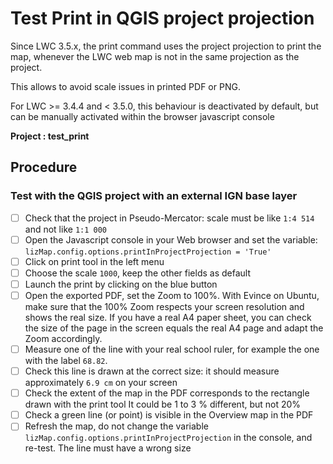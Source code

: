 # Test Print in QGIS project projection

Since LWC 3.5.x, the print command uses the project projection to print the map,
whenever the LWC web map is not in the same projection as the project.

This allows to avoid scale issues in printed PDF or PNG.

For LWC >= 3.4.4 and < 3.5.0, this behaviour is deactivated by default, but can
be manually activated within the browser javascript console

**Project : test_print**

## Procedure

### Test with the QGIS project with an external IGN base layer

* [ ] Check that the project in Pseudo-Mercator: scale must be like `1:4 514` and not like `1:1 000`
* [ ] Open the Javascript console in your Web browser and set the variable: `lizMap.config.options.printInProjectProjection = 'True'`
* [ ] Click on print tool in the left menu
* [ ] Choose the scale `1000`, keep the other fields as default
* [ ] Launch the print by clicking on the blue button
* [ ] Open the exported PDF, set the Zoom to 100%.
With Evince on Ubuntu, make sure that the 100% Zoom respects your screen resolution and shows the real size.
If you have a real A4 paper sheet, you can check the size of the page in the screen equals the real A4 page
and adapt the Zoom accordingly.
* [ ] Measure one of the line with your real school ruler, for example the one with the label `68.82`.
* [ ] Check this line is drawn at the correct size: it should measure approximately `6.9 cm` on your screen
* [ ] Check the extent of the map in the PDF corresponds to the rectangle drawn with the print tool
It could be 1 to 3 % different, but not 20%
* [ ] Check a green line (or point) is visible in the Overview map in the PDF
* [ ] Refresh the map, do not change the variable `lizMap.config.options.printInProjectProjection` in the console, and re-test. The line must have a wrong size
